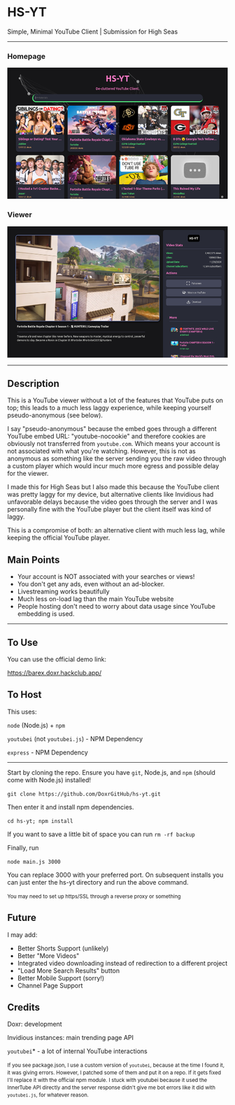 # HS-YT
Simple, Minimal YouTube Client | Submission for High Seas

<hr>

### Homepage
<img src="repo/image.png" height="300">

### Viewer
<img src="repo/viewer.png" height="300">

<hr>

## Description

This is a YouTube viewer without a lot of the features that YouTube puts on top; this leads to a much less laggy experience, while keeping yourself pseudo-anonymous (see below). 

I say "pseudo-anonymous" because the embed goes through a different YouTube embed URL: "youtube-nocookie" and therefore cookies are obviously not transferred from `youtube.com`. Which means your account is not associated with what you're watching. However, this is not as anonymous as something like the server sending you the raw video through a custom player which would incur much more egress and possible delay for the viewer.

I made this for High Seas but I also made this because the YouTube client was pretty laggy for my device, but alternative clients like Invidious had unfavorable delays because the video goes through the server and I was personally fine with the YouTube player but the client itself was kind of laggy.

This is a compromise of both: an alternative client with much less lag, while keeping the official YouTube player.

## Main Points

- Your account is NOT associated with your searches or views!
- You don't get any ads, even without an ad-blocker.
- Livestreaming works beautifully
- Much less on-load lag than the main YouTube website
- People hosting don't need to worry about data usage since YouTube embedding is used.

<hr>

## To Use

You can use the official demo link:

https://barex.doxr.hackclub.app/

## To Host

This uses:

`node` (Node.js) + `npm`

`youtubei` (not `youtubei.js`) - NPM Dependency

`express` - NPM Dependency

<hr>

Start by cloning the repo. Ensure you have `git`, Node.js, and `npm` (should come with Node.js) installed!

`git clone https://github.com/DoxrGitHub/hs-yt.git`

Then enter it and install npm dependencies.

`cd hs-yt; npm install`

If you want to save a little bit of space you can run `rm -rf backup`

Finally, run

`node main.js 3000`

You can replace 3000 with your preferred port. On subsequent installs you can just enter the hs-yt directory and run the above command. 

<small>You may need to set up https/SSL through a reverse proxy or something</small>

## Future

I may add:

- Better Shorts Support (unlikely)
- Better "More Videos"
- Integrated video downloading instead of redirection to a different project
- "Load More Search Results" button
- Better Mobile Support (sorry!)
- Channel Page Support

## Credits

Doxr: development

Invidious instances: main trending page API

`youtubei`* - a lot of internal YouTube interactions

<small>If you see package.json, I use a custom version of `youtubei`, because at the time I found it, it was giving errors. However, I patched some of them and put it on a repo. If it gets fixed I'll replace it with the official npm module. I stuck with youtubei because it used the InnerTube API directly and the server response didn't give me bot errors like it did with `youtubei.js`, for whatever reason.</small>